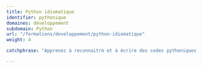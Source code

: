 ```yaml
---
title: Python idiomatique
identifier: pythonique
domaines: développement
subdomain: Python
url: "/formations/developpement/python-idiomatique"
weight: 4

catchphrase: "Apprenez à reconnaitre et à écrire des codes pythoniques."

---
```

 